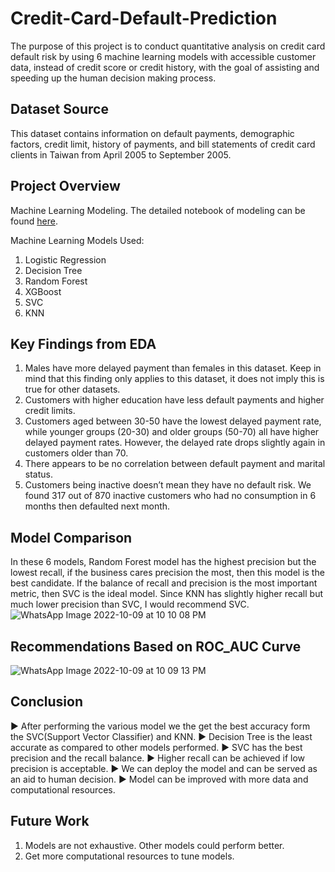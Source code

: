 # Credit-Card-Default-Prediction
The purpose of this project is to conduct quantitative analysis on credit card default risk by using 6 machine learning models with accessible customer data, instead of credit score or credit history, with the goal of assisting and speeding up the human decision making process.

## Dataset Source<br>
This dataset contains information on default payments, demographic factors, credit limit, history of payments, and bill statements of credit card clients in Taiwan from April 2005 to September 2005.

## Project Overview<br>
Machine Learning Modeling. The detailed notebook of modeling can be found <a href="https://github.com/KK-Niraj/Credit-Card-Default-Prediction/blob/main/Credit_Card_Default_Prediction_Capstone_Project.ipynb">here</a>.

Machine Learning Models Used: 
1. Logistic Regression
2. Decision Tree
3. Random Forest
4. XGBoost
5. SVC
6. KNN


## Key Findings from EDA
1. Males have more delayed payment than females in this dataset. Keep in mind that this finding only applies to this dataset, it does not imply this is true for other datasets.
2. Customers with higher education have less default payments and higher credit limits.
3. Customers aged between 30-50 have the lowest delayed payment rate, while younger groups (20-30) and older groups (50-70) all have higher delayed payment rates. However, the delayed rate drops slightly again in customers older than 70.
4. There appears to be no correlation between default payment and marital status.
5. Customers being inactive doesn’t mean they have no default risk. We found 317 out of 870 inactive customers who had no consumption in 6 months then defaulted next month.

## Model Comparison
In these 6 models, Random Forest model has the highest precision but the lowest recall, if the business cares precision the most, then this model is the best candidate. If the balance of recall and precision is the most important metric, then SVC is the ideal model. Since KNN has slightly higher recall but much lower precision than SVC, I would recommend SVC. 
![WhatsApp Image 2022-10-09 at 10 10 08 PM](https://user-images.githubusercontent.com/87687977/195095589-8b7ce925-d611-48f7-92b3-b10f440ff934.jpeg)

## Recommendations Based on ROC_AUC Curve
![WhatsApp Image 2022-10-09 at 10 09 13 PM](https://user-images.githubusercontent.com/87687977/195095745-1c360541-de54-418a-9c14-a8fd2a191589.jpeg)

## Conclusion
▶ After performing the various model we the get the best accuracy form the SVC(Support Vector Classifier) and KNN.
▶ Decision Tree is the least accurate as compared to other models performed.
▶ SVC has the best precision and the recall balance.
▶ Higher recall can be achieved if low precision is acceptable.
▶ We can deploy the model and can be served as an aid to human decision.
▶ Model can be improved with more data and computational resources.

## Future Work
1. Models are not exhaustive. Other models could perform better.
2. Get more computational resources to tune models.
